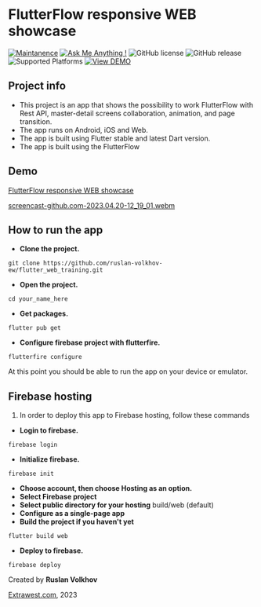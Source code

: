 # FlutterFlow responsive WEB showcase

[![Maintanence](https://img.shields.io/badge/Maintenance-yes-blue.svg)]()
[![Ask Me Anything !](https://img.shields.io/badge/Ask%20me-anything-1abc9c.svg)]()
![GitHub license](https://img.shields.io/github/license/Naereen/StrapDown.js.svg)
![GitHub release](https://img.shields.io/badge/release-v1.0.0-blue)
![Supported Platforms](https://img.shields.io/badge/Platform-Android%20|%20iOS%20|%20Web%20%20-blue.svg?logo=flutter)
[![View DEMO](https://img.shields.io/badge/VIEW-DEMO-lightgreen.svg)](https://volkhov-map.web.app)

## Project info 
- This project is an app that shows the possibility to work FlutterFlow with Rest API, master-detail screens collaboration, animation, and page transition.
- The app runs on Android, iOS and Web.
- The app is built using Flutter stable and latest Dart version.
- The app is built using the FlutterFlow

## Demo
[FlutterFlow responsive WEB showcase](https://main--ornate-licorice-ac07bd.netlify.app/)



[screencast-github.com-2023.04.20-12_19_01.webm](https://user-images.githubusercontent.com/129328468/233325457-e31c1092-cbf5-4db6-a169-80eede8fbd98.webm)



## How to run the app
- **Clone the project.**
```shell
git clone https://github.com/ruslan-volkhov-ew/flutter_web_training.git
```
- **Open the project.**
```shell
cd your_name_here
```
- **Get packages.**
```shell
flutter pub get
```
- **Configure firebase project with flutterfire.**
```shell
flutterfire configure
```


At this point you should be able to run the app on your device or emulator.


## Firebase hosting

1. In order to deploy this app to Firebase hosting, follow these commands

- **Login to firebase.**
```shell
firebase login
```
- **Initialize firebase.**
```shell
firebase init
```
- **Choose account, then choose Hosting as an option.**
- **Select Firebase project**
- **Select public directory for your hosting**
build/web (default)
- **Configure as a single-page app**
- **Build the project if you haven't yet**
```shell
flutter build web
```
- **Deploy to firebase.**
```shell
firebase deploy
```


Created by **Ruslan Volkhov**

[Extrawest.com](https://www.extrawest.com), 2023

